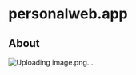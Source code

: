 # personalweb.app

## About
![Uploading image.png…](<img width="821" alt="image" src="https://github.com/user-attachments/assets/413ca245-6984-4e85-9ad0-7a8123a564df" />
)
